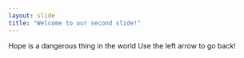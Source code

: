 ```yaml
---
layout: slide
title: "Welcome to our second slide!"
---
```

Hope is a dangerous thing in the world
Use the left arrow to go back!